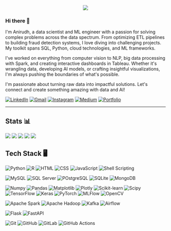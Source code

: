 <p align="center">
  <!-- Typing SVG by DenverCoder1 - https://github.com/DenverCoder1/readme-typing-svg -->
  <a href="https://github.com/DenverCoder1/readme-typing-svg">
    <img src="https://readme-typing-svg.demolab.com/?lines=Anirudh%20Nuti%20🤗;Love%20solving%20problems%20with%20data%20🤩;Data%20Scientist%20📈;ML%20Engineer%20🤖;Data%20Analyst%20📊&font=Fira%20Code&center=true&width=440&height=45&color=20E982FF&vCenter=true&pause=1000&size=22&width=500" /></a>
</p>

### Hi there 👋 
I'm Anirudh, a data scientist and ML engineer with a passion for solving complex problems across the data spectrum. From optimizing ETL pipelines to building fraud detection systems, I love diving into challenging projects. My toolkit spans SQL, Python, cloud technologies, and ML frameworks.

I've worked on everything from computer vision to NLP, big data processing with Spark, and creating interactive dashboards in Tableau. Whether it's wrangling data, developing AI models, or crafting insightful visualizations, I'm always pushing the boundaries of what's possible.

I'm passionate about turning raw data into impactful solutions. Let's connect and create something amazing with data and AI!

[![LinkedIn](https://img.shields.io/badge/linkedin-%230077B5.svg?style=for-the-badge&logo=linkedin&logoColor=white)](https://www.linkedin.com/in/nvkanirudh/)
[![Gmail](https://img.shields.io/badge/Gmail-D14836?style=for-the-badge&logo=gmail&logoColor=white)](mailto:nuti.krish4@gmail.com)
[![Instagram](https://img.shields.io/badge/Instagram-%23E4405F.svg?style=for-the-badge&logo=Instagram&logoColor=white)](https://www.instagram.com/anirudhnuti/)
[![Medium](https://img.shields.io/badge/Medium-12100E?style=for-the-badge&logo=medium&logoColor=white)](https://medium.com/@nutianirudh)
[![Portfolio](https://img.shields.io/badge/Portfolio-%23000000.svg?style=for-the-badge&logo=firefox&logoColor=#FF7139)](https://nvkanirudh.github.io/portfolio/#tech-stack)

---
## Stats 📊
![](http://github-profile-summary-cards.vercel.app/api/cards/profile-details?username=NvkAnirudh&theme=gotham)
![](http://github-profile-summary-cards.vercel.app/api/cards/repos-per-language?username=NvkAnirudh&theme=gotham)
![](http://github-profile-summary-cards.vercel.app/api/cards/most-commit-language?username=NvkAnirudh&theme=gotham)
![](http://github-profile-summary-cards.vercel.app/api/cards/stats?username=NvkAnirudh&theme=gotham)
![](http://github-profile-summary-cards.vercel.app/api/cards/productive-time?username=NvkAnirudh&theme=gotham&utcOffset=8)

## Tech Stack 🖥️
![Python](https://img.shields.io/badge/python-3670A0?style=for-the-badge&logo=python&logoColor=ffdd54)
![R](https://img.shields.io/badge/r-%23276DC3.svg?style=for-the-badge&logo=r&logoColor=white)
![HTML](https://img.shields.io/badge/html5-%23E34F26.svg?style=for-the-badge&logo=html5&logoColor=white)
![CSS](https://img.shields.io/badge/css3-%231572B6.svg?style=for-the-badge&logo=css3&logoColor=white)
![JavaScript](https://img.shields.io/badge/javascript-%23323330.svg?style=for-the-badge&logo=javascript&logoColor=%23F7DF1E)
![Shell Scripting](https://img.shields.io/badge/shell_script-%23121011.svg?style=for-the-badge&logo=gnu-bash&logoColor=white)
<br>

![MySQL](https://img.shields.io/badge/mysql-4479A1.svg?style=for-the-badge&logo=mysql&logoColor=white)
![SQL Server](https://img.shields.io/badge/Microsoft%20SQL%20Server-CC2927?style=for-the-badge&logo=microsoft%20sql%20server&logoColor=white)
![POstgreSQL](https://img.shields.io/badge/postgres-%23316192.svg?style=for-the-badge&logo=postgresql&logoColor=white)
![SQLite](https://img.shields.io/badge/sqlite-%2307405e.svg?style=for-the-badge&logo=sqlite&logoColor=white)
![MongoDB](https://img.shields.io/badge/MongoDB-%234ea94b.svg?style=for-the-badge&logo=mongodb&logoColor=white)
<br>

![Numpy](https://img.shields.io/badge/numpy-%23013243.svg?style=for-the-badge&logo=numpy&logoColor=white)
![Pandas](https://img.shields.io/badge/pandas-%23150458.svg?style=for-the-badge&logo=pandas&logoColor=white)
![Matplotlib](https://img.shields.io/badge/Matplotlib-%23ffffff.svg?style=for-the-badge&logo=Matplotlib&logoColor=black)
![Plotly](https://img.shields.io/badge/Plotly-%233F4F75.svg?style=for-the-badge&logo=plotly&logoColor=white)
![Scikit-learn](https://img.shields.io/badge/scikit--learn-%23F7931E.svg?style=for-the-badge&logo=scikit-learn&logoColor=white)
![Scipy](https://img.shields.io/badge/SciPy-%230C55A5.svg?style=for-the-badge&logo=scipy&logoColor=%white)
![TensorFlow](https://img.shields.io/badge/TensorFlow-%23FF6F00.svg?style=for-the-badge&logo=TensorFlow&logoColor=white)
![Keras](https://img.shields.io/badge/Keras-%23D00000.svg?style=for-the-badge&logo=Keras&logoColor=white)
![PyTorch](https://img.shields.io/badge/PyTorch-%23EE4C2C.svg?style=for-the-badge&logo=PyTorch&logoColor=white)
![MLFlow](https://img.shields.io/badge/mlflow-%23d9ead3.svg?style=for-the-badge&logo=numpy&logoColor=blue)
![OpenCV](https://img.shields.io/badge/opencv-%23white.svg?style=for-the-badge&logo=opencv&logoColor=white)
<br>

![Apache Spark](https://img.shields.io/badge/Apache%20Spark-FDEE21?style=flat-square&logo=apachespark&logoColor=black)
![Apache Hadoop](https://img.shields.io/badge/Apache%20Hadoop-66CCFF?style=for-the-badge&logo=apachehadoop&logoColor=black)
![Kafka](https://img.shields.io/badge/Apache%20Kafka-000?style=for-the-badge&logo=apachekafka)
![Airflow](https://img.shields.io/badge/Apache%20Airflow-017CEE?style=for-the-badge&logo=Apache%20Airflow&logoColor=white)
<br>

![Flask](https://img.shields.io/badge/flask-%23000.svg?style=for-the-badge&logo=flask&logoColor=white)
![FastAPI](https://img.shields.io/badge/FastAPI-005571?style=for-the-badge&logo=fastapi)
<br>

![Git](https://img.shields.io/badge/git-%23F05033.svg?style=for-the-badge&logo=git&logoColor=white)
![GitHub](https://img.shields.io/badge/github-%23121011.svg?style=for-the-badge&logo=github&logoColor=white)
![GitLab](https://img.shields.io/badge/gitlab-%23181717.svg?style=for-the-badge&logo=gitlab&logoColor=white)
![GitHub Actions](https://img.shields.io/badge/github%20actions-%232671E5.svg?style=for-the-badge&logo=githubactions&logoColor=white)

